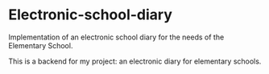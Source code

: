# Electronic-school-diary
Implementation of an electronic school diary for the needs of the Elementary School.

This is a backend for my project: an electronic diary for elementary schools.


